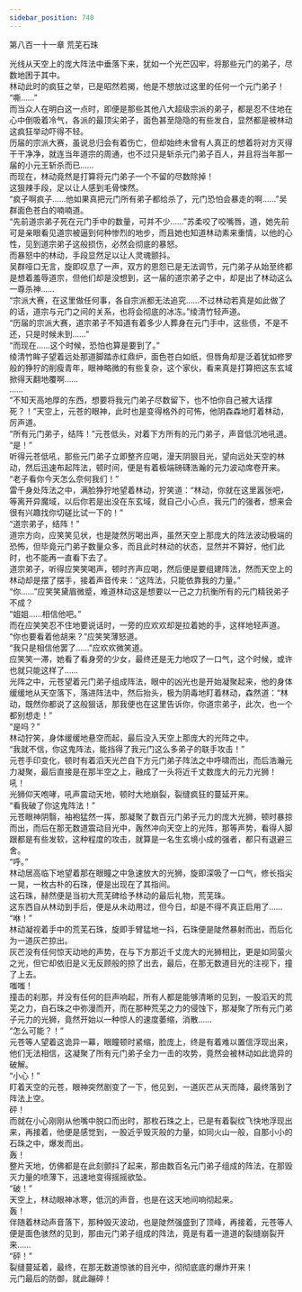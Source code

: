 ```yaml
---
sidebar_position: 740
---
```

 第八百一十一章 荒芜石珠


光线从天空上的庞大阵法中垂落下来，犹如一个光芒囚牢，将那些元门的弟子，尽数地困于其中。  
林动此时的疯狂之举，已是昭然若揭，他是不想放过这里的任何一个元门弟子！  
“嘶……”  
而当众人在明白这一点时，即便是那些其他八大超级宗派的弟子，都是忍不住地在心中倒吸着冷气，各派的最顶尖弟子，面色甚至隐隐的有些发白，显然都是被林动这疯狂举动吓得不轻。  
历届的宗派大赛，虽说总归会有着伤亡，但却始终未曾有人真正的想着将对方灭得干干净净，就连当年道宗的周通，也不过只是斩杀元门弟子百人，并且将当年那一届的小元王斩杀而已……  
而现在，林动竟然是打算将元门弟子一个不留的尽数除掉！  
这狠辣手段，足以让人感到毛骨悚然。  
“疯子啊疯子……他如果真把元门所有弟子都给杀了，元门恐怕会暴走的啊……”吴群面色苍白的喃喃道。  
“先前道宗弟子死在元门手中的数量，可并不少……”苏柔咬了咬嘴唇，道，她先前可是亲眼看见道宗被逼到何种惨烈的地步，而且她也知道林动素来重情，以他的心性，见到道宗弟子这般损伤，必然会彻底的暴怒。  
而暴怒中的林动，手段显然足以让人灵魂颤抖。  
吴群哑口无言，旋即叹息了一声，双方的恩怨已是无法调节，元门弟子从始至终都是想着羞辱道宗，但他们却是没想到，这一届的道宗弟子之中，却是出了林动这么一尊杀神……  
“宗派大赛，在这里做任何事，各自宗派都无法追究……不过林动若真是如此做了的话，道宗与元门之间的关系，也将会彻底的冰冻。”绫清竹轻声道。  
“历届的宗派大赛，道宗弟子不知道有着多少人葬身在元门手中，这些债，不是不还，只是时候未到……”  
“而现在……这个时候，恐怕也算是要到了。”  
绫清竹眸子望着远处那道脚踏赤红鼎炉，面色苍白如纸，但唇角却是泛着犹如修罗般的狰狞的削瘦青年，眼神略微的有些复杂，这个家伙，看来真是打算把这东玄域掀得天翻地覆啊……  
……  
“不知天高地厚的东西，想要将我元门弟子尽数留下，也不怕你自己被大话撑死？！”天空上，元苍的眼神，此时也是变得格外的可怖，他阴森森地盯着林动，厉声道。  
“所有元门弟子，结阵！”元苍低头，对着下方所有的元门弟子，声音低沉地吼道。  
“是！”  
听得元苍低吼，那些元门弟子立即整齐应喝，漫天阴狠目光，望向远处天空的林动，然后迅速布起阵法，顿时间，便是有着极端磅礴浩瀚的元力波动席卷开来。  
“老子看你今天怎么奈何我们！”  
雷千身处阵法之中，满脸狰狞地望着林动，狞笑道：“林动，你就在这里嚣张吧，等离开异魔域，以后你若是出没在东玄域，就自己小心点，我元门的强者，想来会很有兴趣找你切磋比试一下的！”  
“道宗弟子，结阵！”  
道宗方向，应笑笑见状，也是陡然厉喝出声，虽然天空上那庞大的阵法波动极端的恐怖，但毕竟元门弟子数量众多，而且此时林动的状态，显然并不算好，他们此时，也不能再一直看下去了。  
道宗弟子，听得应笑笑喝声，顿时齐声应喝，然后便是要组建阵法，然而天空上的林动却是摆了摆手，接着声音传来：“这阵法，只能依靠我的力量。”  
“你……”应笑笑黛眉微蹙，难道林动这是想要以一己之力抗衡所有的元门精锐弟子不成？  
“姐姐……相信他吧。”  
而在应笑笑忍不住地要说话时，一旁的应欢欢却是拉着她的手，这样地轻声道。  
“你也要看着他胡来？”应笑笑薄怒道。  
“我只是相信他罢了……”应欢欢微笑道。  
应笑笑一滞，她看了看身旁的少女，最终还是无力地叹了一口气，这个时候，或许也就只能这样了……  
光阵之中，元苍望着元门弟子组成阵法，眼中的凶光也是开始凝聚起来，他的身体缓缓地从天空落下，落进阵法中，然后抬头，极为阴毒地盯着林动，森然道：“林动，既然你都说了这般狠话，那我便也在这里告诉你，你道宗弟子，此次，也一个都别想走！”  
“是吗？”  
林动狞笑，身体缓缓地悬空而起，最后没入天空上那庞大的光阵之中。  
“我就不信，你这鬼阵法，能挡得了我元门这么多弟子的联手攻击！”  
元苍手印变化，顿时有着滔天光芒自下方元门弟子阵法之中呼啸而出，而后浩瀚元力凝聚，最后直接是在那半空之上，融成了一头将近千丈数庞大的元力光狮！  
吼！  
光狮仰天咆哮，吼声震动天地，顿时大地崩裂，裂缝疯狂的蔓延开来。  
“看我破了你这鬼阵法！”  
元苍眼神阴翳，袖袍猛然一挥，那凝聚了数百元门弟子元力的庞大光狮，顿时暴掠而出，而后在那无数道震动目光中，轰然冲向天空上的光阵，那等声势，看得人脚跟都是有些发软，这种程度的攻击，就算是一名生玄境小成的强者，都只有退避三舍。  
“呼。”  
林动居高临下地望着那在眼瞳之中急速放大的光狮，旋即深吸了一口气，修长指尖一晃，一枚古朴的石珠，便是出现在了其指间。  
这石珠，赫然便是当初大荒芜碑给予林动的最后礼物，荒芜珠。  
这东西自从林动到手后，便是从未动用过，但今日，却是不得不真正启用了……  
“咻！”  
林动凝视着手中的荒芜石珠，旋即手臂猛地一抖，石珠便是陡然暴射而出，而后化为一道灰芒掠出。  
灰芒没有任何惊天动地的声势，在与下方那近千丈庞大的光狮相比，更是如同萤火之光，但它却依旧是义无反顾般的掠了出去，最后，在那无数道目光的注视下，撞了上去。  
嗤嗤！  
撞击的刹那，并没有任何的巨声响起，所有人都是能够清晰的见到，一股滔天的荒芜之力，自石珠之中弥漫而开，而在那种荒芜之力的侵蚀下，那凝聚了所有元门弟子元力的光狮，竟然开始以一种惊人的速度萎缩，消散……  
“怎么可能？！”  
元苍等人望着这诡异一幕，眼瞳顿时紧缩，脸庞上，终是有着难以置信浮现出来，他们无法相信，这凝聚了所有元门弟子全力一击的攻势，竟然会被林动如此诡异的破解。  
“小心！”  
盯着天空的元苍，眼神突然剧变了一下，他见到，一道灰芒从天而降，最终落到了阵法上空。  
砰！  
而就在小心刚刚从他嘴中脱口而出时，那枚石珠之上，已是有着裂纹飞快地浮现出来，再接着，他便是感觉到，一股近乎毁灭般的力量，如同火山一般，自那小小的石珠之中，爆发而出。  
轰！  
整片天地，仿佛都是在此刻颤抖了起来，那由数百名元门弟子组成的阵法，在那毁灭力量的喷薄下，迅速地变得摇摇欲坠。  
“破！”  
天空上，林动眼神冰寒，低沉的声音，也是在这天地间响彻起来。  
轰！  
伴随着林动声音落下，那种毁灭波动，也是陡然强盛到了顶峰，再接着，元苍等人便是面色骇然的见到，那由元门弟子组成的阵法，竟是有着一道道的裂缝崩裂开来……  
“砰！”  
裂缝蔓延着，最终，在那无数道惊骇的目光中，彻彻底底的爆炸开来！  
元门最后的防御，就此蹦碎！  
  
  
